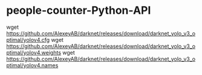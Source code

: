 # people-counter-Python-API

wget https://github.com/AlexeyAB/darknet/releases/download/darknet_yolo_v3_optimal/yolov4.cfg
wget https://github.com/AlexeyAB/darknet/releases/download/darknet_yolo_v3_optimal/yolov4.weights
wget https://github.com/AlexeyAB/darknet/releases/download/darknet_yolo_v3_optimal/yolov4.names